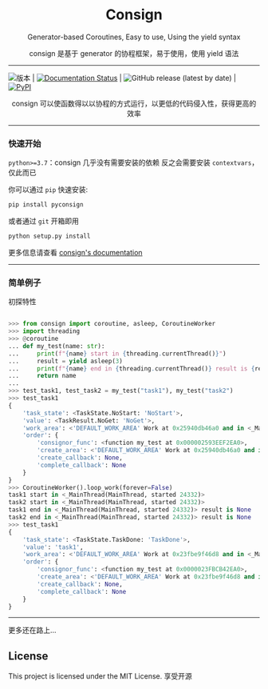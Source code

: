 <h1 align="center">Consign</h1>

<p align="center">
  Generator-based Coroutines, Easy to use, Using the yield syntax
</p>
<p align="center">
 consign 是基于 generator 的协程框架，易于使用，使用 yield 语法
</p>

---

![版本](https://img.shields.io/badge/consign-1.0.3-blue) | [![Documentation Status](https://readthedocs.org/projects/consign/badge/?version=latest)](https://consign.readthedocs.io/zh_CN/latest/?badge=latest) | ![GitHub release (latest by date)](https://img.shields.io/github/v/release/SpectrePrediction/consign) | [![PyPI](https://img.shields.io/pypi/v/pyconsign?color=orange)](https://pypi.org/project/pyconsign/)

<p align="center">
  consign 可以使函数得以以协程的方式运行，以更低的代码侵入性，获得更高的效率
</p>

----

### 快速开始

`python>=3.7`：consign 几乎没有需要安装的依赖
反之会需要安装 `contextvars`，仅此而已

你可以通过 `pip` 快速安装:

```bash
pip install pyconsign
```

或者通过 `git` 开箱即用

```bash
python setup.py install
```

更多信息请查看 [consign's documentation](https://consign.readthedocs.io/zh_CN/latest/)

----

### 简单例子

初探特性

``` python

>>> from consign import coroutine, asleep, CoroutineWorker
>>> import threading
>>> @coroutine
... def my_test(name: str):
...     print(f"{name} start in {threading.currentThread()}")
...     result = yield asleep(3)
...     print(f"{name} end in {threading.currentThread()} result is {result}")
...     return name
...
>>> test_task1, test_task2 = my_test("task1"), my_test("task2")
>>> test_task1
{
    'task_state': <TaskState.NoStart: 'NoStart'>, 
    'value': <TaskResult.NoGet: 'NoGet'>, 
    'work_area': <'DEFAULT_WORK_AREA' Work at 0x25940db46a0 and in <_MainThread(MainThread, started 31352)>>, 
    'order': {
        'consignor_func': <function my_test at 0x000002593EEF2EA0>, 
        'create_area': <'DEFAULT_WORK_AREA' Work at 0x25940db46a0 and in <_MainThread(MainThread, started 31352)>>,
        'create_callback': None,
        'complete_callback': None
    }
}
>>> CoroutineWorker().loop_work(forever=False)
task1 start in <_MainThread(MainThread, started 24332)>
task2 start in <_MainThread(MainThread, started 24332)>
task1 end in <_MainThread(MainThread, started 24332)> result is None
task2 end in <_MainThread(MainThread, started 24332)> result is None
>>> test_task1
{
    'task_state': <TaskState.TaskDone: 'TaskDone'>,
    'value': 'task1', 
    'work_area': <'DEFAULT_WORK_AREA' Work at 0x23fbe9f46d8 and in <_MainThread(MainThread, started 24332)>>, 
    'order': {
        'consignor_func': <function my_test at 0x0000023FBCB42EA0>, 
        'create_area': <'DEFAULT_WORK_AREA' Work at 0x23fbe9f46d8 and in <_MainThread(MainThread, started 24332)>>, 
        'create_callback': None, 
        'complete_callback': None
    }
}
```

---

更多还在路上...

## License

This project is licensed under the MIT License. 享受开源